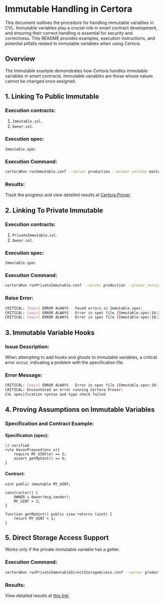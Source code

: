 # Immutable Handling in Certora

This document outlines the procedure for handling immutable variables in CVL. Immutable variables play a crucial role in smart contract development, and ensuring their correct handling is essential for security and correctness. This README provides examples, execution instructions, and potential pitfalls related to immutable variables when using Certora.

## Overview

The Immutable example demonstrates how Certora handles immutable variables in smart contracts. Immutable variables are those whose values cannot be changed once assigned.

## 1. Linking To Public Immutable

### Execution contracts:

1. `Immutable.sol`.
2. `Owner.sol`.

### Execution spec:
`Immutable.spec`

### Execution Command:

```bash
certoraRun runImmutable.conf --server production --prover_version master
```

### Results:

Track the progress and view detailed results at [Certora Prover](https://prover.certora.com).

## 2. Linking To Private Immutable

### Execution contracts:

1. `PrivateImmutable.sol`.
2. `Owner.sol`.

### Execution spec:
`Immutable.spec`

### Execution Command:

```bash
certoraRun runPrivateImmutable.conf --server production --prover_version master
```

### Raise Error:

```bash
CRITICAL: [main] ERROR ALWAYS - Found errors in Immutable.spec:
CRITICAL: [main] ERROR ALWAYS - Error in spec file (Immutable.spec:16:29): could not type expression "OWNER(e)", message: No function-like entry for OWNER was found in the symbol table. Perhaps something was misspelled?
CRITICAL: [main] ERROR ALWAYS - Error in spec file (Immutable.spec:18:28): could not type expression "OWNER(e)", message: No function-like entry for OWNER was found in the symbol table. Perhaps something was misspelled?
```

## 3. Immutable Variable Hooks

### Issue Description:

When attempting to add hooks and ghosts to immutable variables, a critical error occur, indicating a problem with the specification file.

### Error Message:

```bash
CRITICAL: [main] ERROR ALWAYS - Error in spec file (Immutable.spec:10:1): named pattern root 'MY_UINT' is not defined: did you spell something wrong? Note, named slots are only supported from solc 0.5.13 onward.
CRITICAL: Encountered an error running Certora Prover:
CVL specification syntax and type check failed
```

## 4. Proving Assumptions on Immutable Variables

### Specification and Contract Example:

#### Specification (spec):

```solidity
// verified
rule HavocProoved(env e){
    require MY_UINT(e) == 5;
    assert getMyUint() == 6;
}
```

#### Contract:

```solidity
uint public immutable MY_UINT;

constructor() {
    OWNER = Owner(msg.sender);
    MY_UINT = 2;
}

function getMyUint() public view returns (uint) {
    return MY_UINT + 1;
}
```

## 5. Direct Storage Access Support
Works only if the private immutable variable has a getter.

### Execution Command:

```bash
certoraRun runPrivateImmutableDirectStorageAccess.conf --server production --prover_version master
```

### Results:

View detailed results at [this link](https://prover.certora.com/output/1512/a46f910d922a4068954d09ba377b6e72?anonymousKey=ebb0e3bac716ec48d9e600beaf4afa5094a19144).